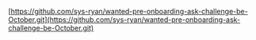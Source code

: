[https://github.com/sys-ryan/wanted-pre-onboarding-ask-challenge-be-October.git](https://github.com/sys-ryan/wanted-pre-onboarding-ask-challenge-be-October.git)
